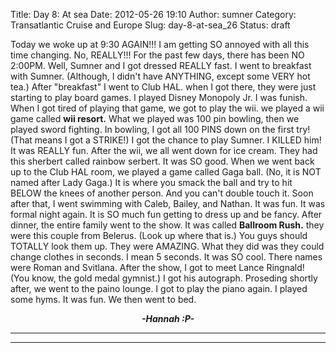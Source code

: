 Title: Day 8: At sea
Date: 2012-05-26 19:10
Author: sumner
Category: Transatlantic Cruise and Europe
Slug: day-8-at-sea_26
Status: draft

Today we woke up at 9:30 AGAIN!!! I am getting SO annoyed with all this
time changing. No, REALLY!!! For the past few days, there has been NO
2:00PM. Well, Sumner and I got dressed REALLY fast. I went to breakfast
with Sumner. (Although, I didn't have ANYTHING, except some VERY hot
tea.) After "breakfast" I went to Club HAL. when I got there, they were
just starting to play board games. I played Disney Monopoly Jr. I was
funish. When I got tired of playing that game, we got to play the wii.
we played a wii game called **wii resort.** What we played was 100 pin
bowling, then we played sword fighting. In bowling, I got all 100 PINS
down on the first try! (That means I got a STRIKE!) I got the chance to
play Sumner. I KILLED him! It was REALLY fun. After the wii, we all went
down for ice cream. They had this sherbert called rainbow serbert. It
was SO good. When we went back up to the Club HAL room, we played a game
called Gaga ball. (No, it is NOT named after Lady Gaga.) It is where you
smack the ball and try to hit BELOW the knees of another person. And you
can't double touch it. Soon after that, I went swimming with Caleb,
Bailey, and Nathan. It was fun. It was formal night again. It is SO much
fun getting to dress up and be fancy. After dinner, the entire family
went to the show. It was called **Ballroom Rush.** they were this couple
from Belerus. (Look up where that is.) You guys should TOTALLY look them
up. They were AMAZING. What they did was they could change clothes in
seconds. I mean 5 seconds. It was SO cool. There names were Roman and
Svitlana. After the show, I got to meet Lance Ringnald! (You know, the
gold medal gymnist.) I got his autograph. Proseding shortly after, we
went to the paino lounge. I got to play the piano again. I played some
hyms. It was fun. We then went to bed.

  

<div align="CENTER">

***-Hannah :P-***

</div>

***  
***

